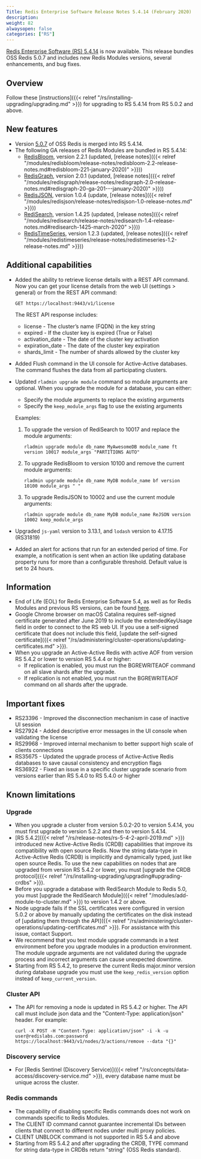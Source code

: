 ```yaml
---
Title: Redis Enterprise Software Release Notes 5.4.14 (February 2020)
description: 
weight: 82
alwaysopen: false
categories: ["RS"]
---
```

[Redis Enterprise Software (RS) 5.4.14](https://redislabs.com/redis-enterprise/software/downloads/#downloads) is now available.
This release bundles OSS Redis 5.0.7 and includes new Redis Modules versions, several enhancements, and bug fixes.

## Overview

Follow these [instructions]({{< relref "/rs/installing-upgrading/upgrading.md" >}}) for upgrading to RS 5.4.14 from RS 5.0.2 and above.

## New features

- Version [5.0.7](https://raw.githubusercontent.com/antirez/redis/5.0/00-RELEASENOTES) of OSS Redis is merged into RS 5.4.14.
- The following GA releases of Redis Modules are bundled in RS 5.4.14:
    - [RedisBloom](https://redislabs.com/redis-enterprise/redis-bloom/), version 2.2.1 (updated, [release notes]({{< relref "/modules/redisbloom/release-notes/redisbloom-2.2-release-notes.md#redisbloom-221-january-2020)" >}}))
    - [RedisGraph](https://redislabs.com/redis-enterprise/redis-graph/), version 2.0.1 (updated, [release notes]({{< relref "/modules/redisgraph/release-notes/redisgraph-2.0-release-notes.md#redisgraph-20-ga-201---january-2020)" >}}))
    - [RedisJSON](https://redislabs.com/redis-enterprise/redis-json/), version 1.0.4 (update, [release notes]({{< relref "/modules/redisjson/release-notes/redisjson-1.0-release-notes.md" >}}))
    - [RediSearch](https://redislabs.com/redis-enterprise/redis-search/), version 1.4.25 (updated, [release notes]({{< relref "/modules/redisearch/release-notes/redisearch-1.4-release-notes.md#redisearch-1425-march-2020" >}}))
    - [RedisTimeSeries](https://redislabs.com/redis-enterprise/redis-time-series/), version 1.2.3 (updated, [release notes]({{< relref "/modules/redistimeseries/release-notes/redistimeseries-1.2-release-notes.md" >}}))

## Additional capabilities

- Added the ability to retrieve license details with a REST API command.
    Now you can get your license details from the web UI (settings > general) or from the REST API command:

    `GET https://localhost:9443/v1/license`

    The REST API response includes:

    - license - The cluster’s name (FQDN) in the key string
    - expired - If the cluster key is expired (True or False)
    - activation_date - The date of the cluster key activation
    - expiration_date - The date of the cluster key expiration
    - shards_limit - The number of shards allowed by the cluster key
- Added Flush command in the UI console for Active-Active databases. The command flushes the data from all participating clusters.
- Updated `rladmin upgrade module` command so module arguments are optional. When you upgrade the module for a database, you can either:
    - Specify the module arguments to replace the existing arguments
    - Specify the `keep_module_args` flag to use the existing arguments

    Examples:

    1. To upgrade the version of RediSearch to 10017 and replace the module arguments:

        `rladmin upgrade module db_name MyAwesomeDB module_name ft version 10017 module_args "PARTITIONS AUTO"`

    1. To upgrade RedisBloom to version 10100 and remove the current module arguments:

        `rladmin upgrade module db_name MyDB module_name bf version 10100 module_args " "`

    1. To upgrade RedisJSON to 10002 and use the current module arguments:

        `rladmin upgrade module db_name MyDB module_name ReJSON version 10002 keep_module_args`

- Upgraded `js-yaml` version to 3.13.1, and `lodash` version to 4.17.15 (RS31819)
- Added an alert for actions that run for an extended period of time. For example, a notification is sent when an action like updating database property runs for more than a configurable threshold. Default value is set to 24 hours.

## Information

- End of Life (EOL) for Redis Enterprise Software 5.4, as well as for Redis Modules and previous RS versions, can be found [here](https://docs.redislabs.com/latest/rs/administering/product-lifecycle).
- Google Chrome browser on macOS Catalina requires self-signed certificate generated after June 2019 to include the extendedKeyUsage field in order to connect to the RS web UI.
    If you use a self-signed certificate that does not include this field, [update the self-signed certificate]({{< relref "/rs/administering/cluster-operations/updating-certificates.md" >}}).
- When you upgrade an Active-Active Redis with active AOF from version RS 5.4.2 or lower to version RS 5.4.4 or higher:
    - If replication is enabled, you must run the BGREWRITEAOF command on all slave shards after the upgrade.
    - If replication is not enabled, you must run the BGREWRITEAOF command on all shards after the upgrade.

## Important fixes

- RS23396 - Improved the disconnection mechanism in case of inactive UI session
- RS27924 - Added descriptive error messages in the UI console when validating the license
- RS29968 - Improved internal mechanism to better support high scale of clients connections
- RS35675 - Updated the upgrade process of Active-Active Redis databases to save causal consistency and encryption flags
- RS36922 - Fixed an issue in a specific cluster upgrade scenario from versions earlier than RS 5.4.0 to RS 5.4.0 or higher

## Known limitations

### Upgrade

- When you upgrade a cluster from version 5.0.2-20 to version 5.4.14, you must first upgrade to version 5.2.2 and then to version 5.4.14.
- [RS 5.4.2]({{< relref "/rs/release-notes/rs-5-4-2-april-2019.md" >}}) introduced new Active-Active Redis (CRDB) capabilities
    that improve its compatibility with open source Redis.
    Now the string data-type in Active-Active Redis (CRDB) is implicitly and dynamically typed, just like open source Redis.
    To use the new capabilities on nodes that are upgraded from version RS 5.4.2 or lower,
    you must [upgrade the CRDB protocol]({{< relref "/rs/installing-upgrading/upgrading#upgrading-crdbs" >}}).
- Before you upgrade a database with RediSearch Module to Redis 5.0,
    you must [upgrade the RediSearch Module]({{< relref "/modules/add-module-to-cluster.md" >}}) to version 1.4.2 or above.
- Node upgrade fails if the SSL certificates were configured in version 5.0.2 or above
    by manually updating the certificates on the disk instead of [updating them through the API]({{< relref "/rs/administering/cluster-operations/updating-certificates.md" >}}).
    For assistance with this issue, contact Support.
- We recommend that you test module upgrade commands in a test environment before you upgrade modules in a production environment.
    The module upgrade arguments are not validated during the upgrade process and incorrect arguments can cause unexpected downtime.
- Starting from RS 5.4.2, to preserve the current Redis major.minor version during database upgrade you must use the `keep_redis_version` option instead of `keep_current_version`.

### Cluster API

- The API for removing a node is updated in RS 5.4.2 or higher. The API call must include json data and the "Content-Type: application/json" header. For example:

    `curl -X POST -H "Content-Type: application/json" -i -k -u user@redislabs.com:password https://localhost:9443/v1/nodes/3/actions/remove --data "{}"`

### Discovery service

- For [Redis Sentinel (Discovery Service)]({{< relref "/rs/concepts/data-access/discovery-service.md" >}}), every database name must be unique across the cluster.

### Redis commands

- The capability of disabling specific Redis commands does not work on commands specific to Redis Modules.
- The CLIENT ID command cannot guarantee incremental IDs between clients that connect to different nodes under multi proxy policies.
- CLIENT UNBLOCK command is not supported in RS 5.4 and above
- Starting from RS 5.4.2 and after upgrading the CRDB, TYPE command for string data-type in CRDBs return "string" (OSS Redis standard).
